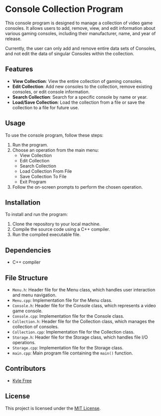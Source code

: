 # Console Collection Program

This console program is designed to manage a collection of video game consoles. It allows users to add, remove, view, and edit information about various gaming consoles, including their manufacturer, name, and year of release.

Currently, the user can only add and remove entire data sets of Consoles, and not edit the data of singular Consoles within the collection.

## Features

- **View Collection**: View the entire collection of gaming consoles.
- **Edit Collection**: Add new consoles to the collection, remove existing consoles, or edit console information.
- **Search Collection**: Search for a specific console by name or year.
- **Load/Save Collection**: Load the collection from a file or save the collection to a file for future use.

## Usage

To use the console program, follow these steps:

1. Run the program.
2. Choose an operation from the main menu:
   - View Collection
   - Edit Collection
   - Search Collection
   - Load Collection From File
   - Save Collection To File
   - Exit Program
3. Follow the on-screen prompts to perform the chosen operation.

## Installation

To install and run the program:

1. Clone the repository to your local machine.
2. Compile the source code using a C++ compiler.
3. Run the compiled executable file.

## Dependencies

- C++ compiler

## File Structure

- `Menu.h`: Header file for the Menu class, which handles user interaction and menu navigation.
- `Menu.cpp`: Implementation file for the Menu class.
- `Console.h`: Header file for the Console class, which represents a video game console.
- `Console.cpp`: Implementation file for the Console class.
- `Collection.h`: Header file for the Collection class, which manages the collection of consoles.
- `Collection.cpp`: Implementation file for the Collection class.
- `Storage.h`: Header file for the Storage class, which handles file I/O operations.
- `Storage.cpp`: Implementation file for the Storage class.
- `main.cpp`: Main program file containing the `main()` function.

## Contributors

- [Kyle Free](https://github.com/KyleEff)

## License

This project is licensed under the [MIT License](LICENSE).